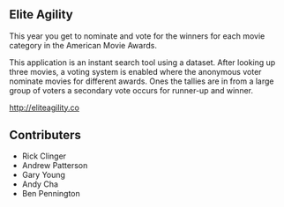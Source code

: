 # <h2>Elite Agility</h2>

This year you get to nominate and vote for the winners for each movie category in the American Movie Awards.

This application is an instant search tool using a dataset. After looking up three movies, a voting system is enabled where the anonymous voter nominate movies for different awards. Ones the tallies are in from a large group of voters a secondary vote occurs for runner-up and winner.

<a href="http://eliteagility.co" target="_blank">http://eliteagility.co</a>


<h2>Contributers</h2>
<ul>
  <li>Rick Clinger</li>
  <li>Andrew Patterson</li>
  <li>Gary Young</li>
  <li>Andy Cha</li>
  <li>Ben Pennington</li>
</li>

